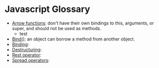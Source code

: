 # Javascript Glossary

* [Arrow functions](javascript.md#arrow-functions): don't have their own bindings to this, arguments, or super, and should not be used as methods.
    * test
* [Bind()](javascript.md#bind-function): an object can borrow a method from another object.
* [Binding]():
* [Destructuring]():
* [Rest operator]():
* [Spread operators]():